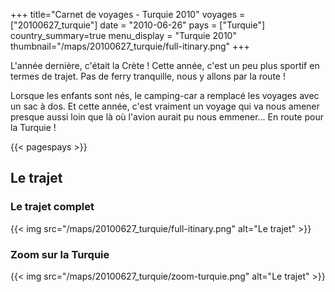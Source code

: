 +++
title="Carnet de voyages - Turquie 2010"
voyages = ["20100627_turquie"]
date = "2010-06-26"
pays = ["Turquie"]
country_summary=true
menu_display = "Turquie 2010"
thumbnail="/maps/20100627_turquie/full-itinary.png"
+++


L'année dernière, c'était la Crète ! Cette année, c'est un peu plus sportif en termes de trajet. Pas de ferry tranquille, nous y allons par la route !

Lorsque les enfants sont nés, le camping-car a remplacé les voyages avec un sac à dos. Et cette année, c'est vraiment un voyage qui va nous amener presque aussi loin que là où l'avion aurait pu nous emmener... En route pour la Turquie !

{{< pagespays >}}

## Le trajet

### Le trajet complet

{{< img src="/maps/20100627_turquie/full-itinary.png" alt="Le trajet" >}}

### Zoom sur la Turquie

{{< img src="/maps/20100627_turquie/zoom-turquie.png" alt="Le trajet" >}}

